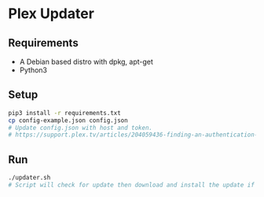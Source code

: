 # Plex Updater

## Requirements
- A Debian based distro with dpkg, apt-get
- Python3

## Setup
```bash
pip3 install -r requirements.txt
cp config-example.json config.json
# Update config.json with host and token.
# https://support.plex.tv/articles/204059436-finding-an-authentication-token-x-plex-token/
```

## Run
```bash
./updater.sh
# Script will check for update then download and install the update if found.
```